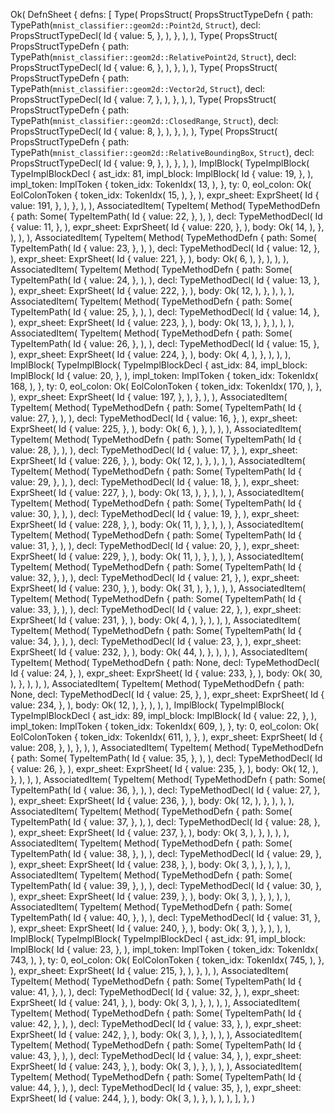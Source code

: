 Ok(
    DefnSheet {
        defns: [
            Type(
                PropsStruct(
                    PropsStructTypeDefn {
                        path: TypePath(`mnist_classifier::geom2d::Point2d`, `Struct`),
                        decl: PropsStructTypeDecl(
                            Id {
                                value: 5,
                            },
                        ),
                    },
                ),
            ),
            Type(
                PropsStruct(
                    PropsStructTypeDefn {
                        path: TypePath(`mnist_classifier::geom2d::RelativePoint2d`, `Struct`),
                        decl: PropsStructTypeDecl(
                            Id {
                                value: 6,
                            },
                        ),
                    },
                ),
            ),
            Type(
                PropsStruct(
                    PropsStructTypeDefn {
                        path: TypePath(`mnist_classifier::geom2d::Vector2d`, `Struct`),
                        decl: PropsStructTypeDecl(
                            Id {
                                value: 7,
                            },
                        ),
                    },
                ),
            ),
            Type(
                PropsStruct(
                    PropsStructTypeDefn {
                        path: TypePath(`mnist_classifier::geom2d::ClosedRange`, `Struct`),
                        decl: PropsStructTypeDecl(
                            Id {
                                value: 8,
                            },
                        ),
                    },
                ),
            ),
            Type(
                PropsStruct(
                    PropsStructTypeDefn {
                        path: TypePath(`mnist_classifier::geom2d::RelativeBoundingBox`, `Struct`),
                        decl: PropsStructTypeDecl(
                            Id {
                                value: 9,
                            },
                        ),
                    },
                ),
            ),
            ImplBlock(
                TypeImplBlock(
                    TypeImplBlockDecl {
                        ast_idx: 81,
                        impl_block: ImplBlock(
                            Id {
                                value: 19,
                            },
                        ),
                        impl_token: ImplToken {
                            token_idx: TokenIdx(
                                13,
                            ),
                        },
                        ty: 0,
                        eol_colon: Ok(
                            EolColonToken {
                                token_idx: TokenIdx(
                                    15,
                                ),
                            },
                        ),
                        expr_sheet: ExprSheet(
                            Id {
                                value: 191,
                            },
                        ),
                    },
                ),
            ),
            AssociatedItem(
                TypeItem(
                    Method(
                        TypeMethodDefn {
                            path: Some(
                                TypeItemPath(
                                    Id {
                                        value: 22,
                                    },
                                ),
                            ),
                            decl: TypeMethodDecl(
                                Id {
                                    value: 11,
                                },
                            ),
                            expr_sheet: ExprSheet(
                                Id {
                                    value: 220,
                                },
                            ),
                            body: Ok(
                                14,
                            ),
                        },
                    ),
                ),
            ),
            AssociatedItem(
                TypeItem(
                    Method(
                        TypeMethodDefn {
                            path: Some(
                                TypeItemPath(
                                    Id {
                                        value: 23,
                                    },
                                ),
                            ),
                            decl: TypeMethodDecl(
                                Id {
                                    value: 12,
                                },
                            ),
                            expr_sheet: ExprSheet(
                                Id {
                                    value: 221,
                                },
                            ),
                            body: Ok(
                                6,
                            ),
                        },
                    ),
                ),
            ),
            AssociatedItem(
                TypeItem(
                    Method(
                        TypeMethodDefn {
                            path: Some(
                                TypeItemPath(
                                    Id {
                                        value: 24,
                                    },
                                ),
                            ),
                            decl: TypeMethodDecl(
                                Id {
                                    value: 13,
                                },
                            ),
                            expr_sheet: ExprSheet(
                                Id {
                                    value: 222,
                                },
                            ),
                            body: Ok(
                                12,
                            ),
                        },
                    ),
                ),
            ),
            AssociatedItem(
                TypeItem(
                    Method(
                        TypeMethodDefn {
                            path: Some(
                                TypeItemPath(
                                    Id {
                                        value: 25,
                                    },
                                ),
                            ),
                            decl: TypeMethodDecl(
                                Id {
                                    value: 14,
                                },
                            ),
                            expr_sheet: ExprSheet(
                                Id {
                                    value: 223,
                                },
                            ),
                            body: Ok(
                                13,
                            ),
                        },
                    ),
                ),
            ),
            AssociatedItem(
                TypeItem(
                    Method(
                        TypeMethodDefn {
                            path: Some(
                                TypeItemPath(
                                    Id {
                                        value: 26,
                                    },
                                ),
                            ),
                            decl: TypeMethodDecl(
                                Id {
                                    value: 15,
                                },
                            ),
                            expr_sheet: ExprSheet(
                                Id {
                                    value: 224,
                                },
                            ),
                            body: Ok(
                                4,
                            ),
                        },
                    ),
                ),
            ),
            ImplBlock(
                TypeImplBlock(
                    TypeImplBlockDecl {
                        ast_idx: 84,
                        impl_block: ImplBlock(
                            Id {
                                value: 20,
                            },
                        ),
                        impl_token: ImplToken {
                            token_idx: TokenIdx(
                                168,
                            ),
                        },
                        ty: 0,
                        eol_colon: Ok(
                            EolColonToken {
                                token_idx: TokenIdx(
                                    170,
                                ),
                            },
                        ),
                        expr_sheet: ExprSheet(
                            Id {
                                value: 197,
                            },
                        ),
                    },
                ),
            ),
            AssociatedItem(
                TypeItem(
                    Method(
                        TypeMethodDefn {
                            path: Some(
                                TypeItemPath(
                                    Id {
                                        value: 27,
                                    },
                                ),
                            ),
                            decl: TypeMethodDecl(
                                Id {
                                    value: 16,
                                },
                            ),
                            expr_sheet: ExprSheet(
                                Id {
                                    value: 225,
                                },
                            ),
                            body: Ok(
                                6,
                            ),
                        },
                    ),
                ),
            ),
            AssociatedItem(
                TypeItem(
                    Method(
                        TypeMethodDefn {
                            path: Some(
                                TypeItemPath(
                                    Id {
                                        value: 28,
                                    },
                                ),
                            ),
                            decl: TypeMethodDecl(
                                Id {
                                    value: 17,
                                },
                            ),
                            expr_sheet: ExprSheet(
                                Id {
                                    value: 226,
                                },
                            ),
                            body: Ok(
                                12,
                            ),
                        },
                    ),
                ),
            ),
            AssociatedItem(
                TypeItem(
                    Method(
                        TypeMethodDefn {
                            path: Some(
                                TypeItemPath(
                                    Id {
                                        value: 29,
                                    },
                                ),
                            ),
                            decl: TypeMethodDecl(
                                Id {
                                    value: 18,
                                },
                            ),
                            expr_sheet: ExprSheet(
                                Id {
                                    value: 227,
                                },
                            ),
                            body: Ok(
                                13,
                            ),
                        },
                    ),
                ),
            ),
            AssociatedItem(
                TypeItem(
                    Method(
                        TypeMethodDefn {
                            path: Some(
                                TypeItemPath(
                                    Id {
                                        value: 30,
                                    },
                                ),
                            ),
                            decl: TypeMethodDecl(
                                Id {
                                    value: 19,
                                },
                            ),
                            expr_sheet: ExprSheet(
                                Id {
                                    value: 228,
                                },
                            ),
                            body: Ok(
                                11,
                            ),
                        },
                    ),
                ),
            ),
            AssociatedItem(
                TypeItem(
                    Method(
                        TypeMethodDefn {
                            path: Some(
                                TypeItemPath(
                                    Id {
                                        value: 31,
                                    },
                                ),
                            ),
                            decl: TypeMethodDecl(
                                Id {
                                    value: 20,
                                },
                            ),
                            expr_sheet: ExprSheet(
                                Id {
                                    value: 229,
                                },
                            ),
                            body: Ok(
                                11,
                            ),
                        },
                    ),
                ),
            ),
            AssociatedItem(
                TypeItem(
                    Method(
                        TypeMethodDefn {
                            path: Some(
                                TypeItemPath(
                                    Id {
                                        value: 32,
                                    },
                                ),
                            ),
                            decl: TypeMethodDecl(
                                Id {
                                    value: 21,
                                },
                            ),
                            expr_sheet: ExprSheet(
                                Id {
                                    value: 230,
                                },
                            ),
                            body: Ok(
                                31,
                            ),
                        },
                    ),
                ),
            ),
            AssociatedItem(
                TypeItem(
                    Method(
                        TypeMethodDefn {
                            path: Some(
                                TypeItemPath(
                                    Id {
                                        value: 33,
                                    },
                                ),
                            ),
                            decl: TypeMethodDecl(
                                Id {
                                    value: 22,
                                },
                            ),
                            expr_sheet: ExprSheet(
                                Id {
                                    value: 231,
                                },
                            ),
                            body: Ok(
                                4,
                            ),
                        },
                    ),
                ),
            ),
            AssociatedItem(
                TypeItem(
                    Method(
                        TypeMethodDefn {
                            path: Some(
                                TypeItemPath(
                                    Id {
                                        value: 34,
                                    },
                                ),
                            ),
                            decl: TypeMethodDecl(
                                Id {
                                    value: 23,
                                },
                            ),
                            expr_sheet: ExprSheet(
                                Id {
                                    value: 232,
                                },
                            ),
                            body: Ok(
                                44,
                            ),
                        },
                    ),
                ),
            ),
            AssociatedItem(
                TypeItem(
                    Method(
                        TypeMethodDefn {
                            path: None,
                            decl: TypeMethodDecl(
                                Id {
                                    value: 24,
                                },
                            ),
                            expr_sheet: ExprSheet(
                                Id {
                                    value: 233,
                                },
                            ),
                            body: Ok(
                                30,
                            ),
                        },
                    ),
                ),
            ),
            AssociatedItem(
                TypeItem(
                    Method(
                        TypeMethodDefn {
                            path: None,
                            decl: TypeMethodDecl(
                                Id {
                                    value: 25,
                                },
                            ),
                            expr_sheet: ExprSheet(
                                Id {
                                    value: 234,
                                },
                            ),
                            body: Ok(
                                12,
                            ),
                        },
                    ),
                ),
            ),
            ImplBlock(
                TypeImplBlock(
                    TypeImplBlockDecl {
                        ast_idx: 89,
                        impl_block: ImplBlock(
                            Id {
                                value: 22,
                            },
                        ),
                        impl_token: ImplToken {
                            token_idx: TokenIdx(
                                609,
                            ),
                        },
                        ty: 0,
                        eol_colon: Ok(
                            EolColonToken {
                                token_idx: TokenIdx(
                                    611,
                                ),
                            },
                        ),
                        expr_sheet: ExprSheet(
                            Id {
                                value: 208,
                            },
                        ),
                    },
                ),
            ),
            AssociatedItem(
                TypeItem(
                    Method(
                        TypeMethodDefn {
                            path: Some(
                                TypeItemPath(
                                    Id {
                                        value: 35,
                                    },
                                ),
                            ),
                            decl: TypeMethodDecl(
                                Id {
                                    value: 26,
                                },
                            ),
                            expr_sheet: ExprSheet(
                                Id {
                                    value: 235,
                                },
                            ),
                            body: Ok(
                                12,
                            ),
                        },
                    ),
                ),
            ),
            AssociatedItem(
                TypeItem(
                    Method(
                        TypeMethodDefn {
                            path: Some(
                                TypeItemPath(
                                    Id {
                                        value: 36,
                                    },
                                ),
                            ),
                            decl: TypeMethodDecl(
                                Id {
                                    value: 27,
                                },
                            ),
                            expr_sheet: ExprSheet(
                                Id {
                                    value: 236,
                                },
                            ),
                            body: Ok(
                                12,
                            ),
                        },
                    ),
                ),
            ),
            AssociatedItem(
                TypeItem(
                    Method(
                        TypeMethodDefn {
                            path: Some(
                                TypeItemPath(
                                    Id {
                                        value: 37,
                                    },
                                ),
                            ),
                            decl: TypeMethodDecl(
                                Id {
                                    value: 28,
                                },
                            ),
                            expr_sheet: ExprSheet(
                                Id {
                                    value: 237,
                                },
                            ),
                            body: Ok(
                                3,
                            ),
                        },
                    ),
                ),
            ),
            AssociatedItem(
                TypeItem(
                    Method(
                        TypeMethodDefn {
                            path: Some(
                                TypeItemPath(
                                    Id {
                                        value: 38,
                                    },
                                ),
                            ),
                            decl: TypeMethodDecl(
                                Id {
                                    value: 29,
                                },
                            ),
                            expr_sheet: ExprSheet(
                                Id {
                                    value: 238,
                                },
                            ),
                            body: Ok(
                                3,
                            ),
                        },
                    ),
                ),
            ),
            AssociatedItem(
                TypeItem(
                    Method(
                        TypeMethodDefn {
                            path: Some(
                                TypeItemPath(
                                    Id {
                                        value: 39,
                                    },
                                ),
                            ),
                            decl: TypeMethodDecl(
                                Id {
                                    value: 30,
                                },
                            ),
                            expr_sheet: ExprSheet(
                                Id {
                                    value: 239,
                                },
                            ),
                            body: Ok(
                                3,
                            ),
                        },
                    ),
                ),
            ),
            AssociatedItem(
                TypeItem(
                    Method(
                        TypeMethodDefn {
                            path: Some(
                                TypeItemPath(
                                    Id {
                                        value: 40,
                                    },
                                ),
                            ),
                            decl: TypeMethodDecl(
                                Id {
                                    value: 31,
                                },
                            ),
                            expr_sheet: ExprSheet(
                                Id {
                                    value: 240,
                                },
                            ),
                            body: Ok(
                                3,
                            ),
                        },
                    ),
                ),
            ),
            ImplBlock(
                TypeImplBlock(
                    TypeImplBlockDecl {
                        ast_idx: 91,
                        impl_block: ImplBlock(
                            Id {
                                value: 23,
                            },
                        ),
                        impl_token: ImplToken {
                            token_idx: TokenIdx(
                                743,
                            ),
                        },
                        ty: 0,
                        eol_colon: Ok(
                            EolColonToken {
                                token_idx: TokenIdx(
                                    745,
                                ),
                            },
                        ),
                        expr_sheet: ExprSheet(
                            Id {
                                value: 215,
                            },
                        ),
                    },
                ),
            ),
            AssociatedItem(
                TypeItem(
                    Method(
                        TypeMethodDefn {
                            path: Some(
                                TypeItemPath(
                                    Id {
                                        value: 41,
                                    },
                                ),
                            ),
                            decl: TypeMethodDecl(
                                Id {
                                    value: 32,
                                },
                            ),
                            expr_sheet: ExprSheet(
                                Id {
                                    value: 241,
                                },
                            ),
                            body: Ok(
                                3,
                            ),
                        },
                    ),
                ),
            ),
            AssociatedItem(
                TypeItem(
                    Method(
                        TypeMethodDefn {
                            path: Some(
                                TypeItemPath(
                                    Id {
                                        value: 42,
                                    },
                                ),
                            ),
                            decl: TypeMethodDecl(
                                Id {
                                    value: 33,
                                },
                            ),
                            expr_sheet: ExprSheet(
                                Id {
                                    value: 242,
                                },
                            ),
                            body: Ok(
                                3,
                            ),
                        },
                    ),
                ),
            ),
            AssociatedItem(
                TypeItem(
                    Method(
                        TypeMethodDefn {
                            path: Some(
                                TypeItemPath(
                                    Id {
                                        value: 43,
                                    },
                                ),
                            ),
                            decl: TypeMethodDecl(
                                Id {
                                    value: 34,
                                },
                            ),
                            expr_sheet: ExprSheet(
                                Id {
                                    value: 243,
                                },
                            ),
                            body: Ok(
                                3,
                            ),
                        },
                    ),
                ),
            ),
            AssociatedItem(
                TypeItem(
                    Method(
                        TypeMethodDefn {
                            path: Some(
                                TypeItemPath(
                                    Id {
                                        value: 44,
                                    },
                                ),
                            ),
                            decl: TypeMethodDecl(
                                Id {
                                    value: 35,
                                },
                            ),
                            expr_sheet: ExprSheet(
                                Id {
                                    value: 244,
                                },
                            ),
                            body: Ok(
                                3,
                            ),
                        },
                    ),
                ),
            ),
        ],
    },
)